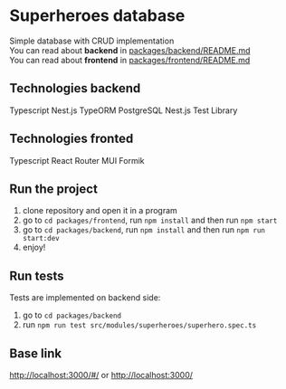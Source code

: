 # Superheroes database
Simple database with CRUD implementation <br>
You can read about **backend** in [packages/backend/README.md](https://github.com/masha-girya/superheroes/blob/main/packages/backend/README.md) <br>
You can read about **frontend** in [packages/frontend/README.md](https://github.com/masha-girya/superheroes/blob/main/packages/frontend/README.md)

## Technologies backend
Typescript
Nest.js
TypeORM
PostgreSQL
Nest.js Test Library

## Technologies fronted
Typescript
React
Router
MUI
Formik

## Run the project
1. clone repository and open it in a program
3. go to `cd packages/frontend`, run `npm install` and then run `npm start`
3. go to `cd packages/backend`, run `npm install` and then run `npm run start:dev`
4. enjoy!

## Run tests
Tests are implemented on backend side:
1. go to `cd packages/backend`
2. run `npm run test src/modules/superheroes/superhero.spec.ts`

## Base link
[http://localhost:3000/#/](http://localhost:3000/#/) or [http://localhost:3000/](http://localhost:3000/#/)

